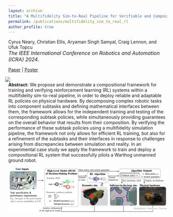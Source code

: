 ```yaml
---
layout: archive
title: "A Multifidelity Sim-to-Real Pipeline for Verifiable and Compositional Reinforcement Learning"
permalink: /publications/multifidelity_sim_to_real_rl
author_profile: true
---
```


Cyrus Neary, Christian Ellis, Aryaman Singh Samyal, Craig Lennon, and Ufuk Topcu<br><span style="font-size:12pt">*The IEEE International Conference on Robotics and Automation (ICRA) 2024*.</span>

[Paper](https://arxiv.org/abs/2312.01249) \| [Poster](../files/2024_icra_poster.pdf)

<img 
src="/images/multifidelity_sim_to_real_rl.gif" 
width=600 
style="float: right; margin-left: 10px; margin-right: 10px;">

**Abstract:** We propose and demonstrate a compositional framework for training and verifying reinforcement learning (RL) systems within a multifidelity sim-to-real pipeline, in order to deploy reliable and adaptable RL policies on physical hardware. By decomposing complex robotic tasks into component subtasks and defining mathematical interfaces between them, the framework allows for the independent training and testing of the corresponding subtask policies, while simultaneously providing guarantees on the overall behavior that results from their composition. By verifying the performance of these subtask policies using a multifidelity simulation pipeline, the framework not only allows for efficient RL training, but also for a refinement of the subtasks and their interfaces in response to challenges arising from discrepancies between simulation and reality. In an experimental case study we apply the framework to train and deploy a compositional RL system that successfully pilots a Warthog unmanned ground robot.

<img 
src="/images/sim_to_real_rl_pipeline.png" 
width=1000 >
